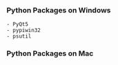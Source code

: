 


### Python Packages on Windows
```
- PyQt5
- pypiwin32
- psutil
```

### Python Packages on Mac
```

```
